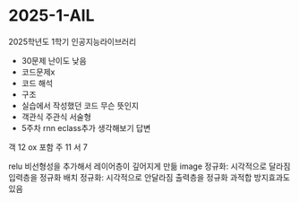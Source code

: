 # 2025-1-AIL
2025학년도 1학기 인공지능라이브러리


- 30문제 난이도 낮음
- 코드문제x
- 코드 해석
- 구조
- 실습에서 작성했던 코드 무슨 뜻인지
- 객관식 주관식 서술형
- 5주차 rnn eclass추가 생각해보기 답변

객 12 ox 포함
주 11
서 7

relu 비선형성을 추가해서 레이어층이 깊어지게 만듦
image 정규화: 시각적으로 달라짐 입력층을 정규화
배치 정규화: 시각적으로 안달라짐 출력층을 정규화 과적합 방지효과도 있음

